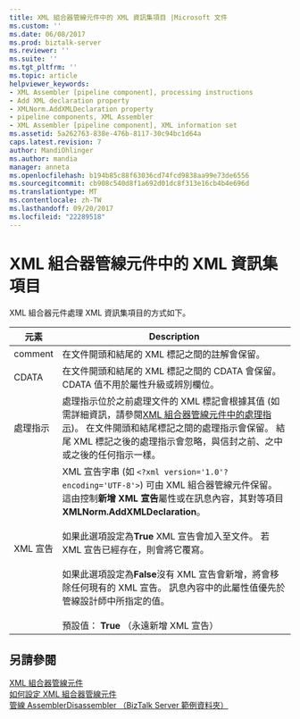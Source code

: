 ```yaml
---
title: XML 組合器管線元件中的 XML 資訊集項目 |Microsoft 文件
ms.custom: ''
ms.date: 06/08/2017
ms.prod: biztalk-server
ms.reviewer: ''
ms.suite: ''
ms.tgt_pltfrm: ''
ms.topic: article
helpviewer_keywords:
- XML Assembler [pipeline component], processing instructions
- Add XML declaration property
- XMLNorm.AddXMLDeclaration property
- pipeline components, XML Assembler
- XML Assembler [pipeline component], XML information set
ms.assetid: 5a262763-838e-476b-8117-30c94bc1d64a
caps.latest.revision: 7
author: MandiOhlinger
ms.author: mandia
manager: anneta
ms.openlocfilehash: b194b85c88f63036cd74fcd9838aa99e73de6556
ms.sourcegitcommit: cb908c540d8f1a692d01dc8f313e16cb4b4e696d
ms.translationtype: MT
ms.contentlocale: zh-TW
ms.lasthandoff: 09/20/2017
ms.locfileid: "22289518"
---
```

# <a name="xml-information-set-elements-in-the-xml-assembler-pipeline-component"></a>XML 組合器管線元件中的 XML 資訊集項目
XML 組合器元件處理 XML 資訊集項目的方式如下。  
  
|元素|Description|  
|-------------|-----------------|  
|comment|在文件開頭和結尾的 XML 標記之間的註解會保留。|  
|CDATA|在文件開頭和結尾的 XML 標記之間的 CDATA 會保留。 CDATA 值不用於屬性升級或辨別欄位。|  
|處理指示|處理指示位於之前處理文件的 XML 標記會根據其值 (如需詳細資訊，請參閱[XML 組合器管線元件中的處理指示](../core/processing-instructions-in-the-xml-assembler-pipeline-component.md))。 在文件開頭和結尾標記之間的處理指示會保留。 結尾 XML 標記之後的處理指示會忽略，與信封之前、之中或之後的任何指示一樣。|  
|XML 宣告|XML 宣告字串 (如 `<?xml version='1.0'? encoding='UTF-8'>`) 可由 XML 組合器管線元件保留。 這由控制**新增 XML 宣告**屬性或在訊息內容，其對等項目**XMLNorm.AddXMLDeclaration**。<br /><br /> 如果此選項設定為**True** XML 宣告會加入至文件。 若 XML 宣告已經存在，則會將它覆寫。<br /><br /> 如果此選項設定為**False**沒有 XML 宣告會新增，將會移除任何現有的 XML 宣告。 訊息內容中的此屬性值優先於管線設計師中所指定的值。<br /><br /> 預設值： **True** （永遠新增 XML 宣告）|  
  
## <a name="see-also"></a>另請參閱  
 [XML 組合器管線元件](../core/xml-assembler-pipeline-component.md)   
 [如何設定 XML 組合器管線元件](../core/how-to-configure-the-xml-assembler-pipeline-component.md)   
 [管線 AssemblerDisassembler （BizTalk Server 範例資料夾）](../core/pipelines-assemblerdisassembler-biztalk-server-samples-folder.md)